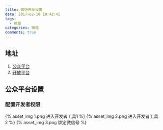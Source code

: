 ```yaml
---
title: 微信开发设置
date: 2017-02-16 18:42:41
tags:
  - 微信
categories: 微信
comments: true
---
```


## 地址
  1. [公众平台](https://mp.weixin.qq.com/cgi-bin/home?t=home/index&lang=zh_CN&token=205458716)
  2. [开放平台](https://open.weixin.qq.com/)

## 公众平台设置
### 配置开发者权限
  {% asset_img 1.png 进入开发者工具1 %}
  {% asset_img 2.png 进入开发者工具2 %}
  {% asset_img 3.png 绑定微信号 %}